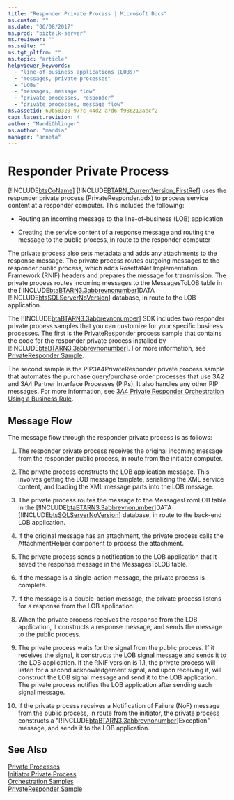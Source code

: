 ```yaml
---
title: "Responder Private Process | Microsoft Docs"
ms.custom: ""
ms.date: "06/08/2017"
ms.prod: "biztalk-server"
ms.reviewer: ""
ms.suite: ""
ms.tgt_pltfrm: ""
ms.topic: "article"
helpviewer_keywords: 
  - "line-of-business applications (LOBs)"
  - "messages, private processes"
  - "LOBs"
  - "messages, message flow"
  - "private processes, responder"
  - "private processes, message flow"
ms.assetid: 69b58320-977c-44d2-a7d6-f986213aecf2
caps.latest.revision: 4
author: "MandiOhlinger"
ms.author: "mandia"
manager: "anneta"
---
```

# Responder Private Process
[!INCLUDE[btsCoName](../../includes/btsconame-md.md)] [!INCLUDE[BTARN_CurrentVersion_FirstRef](../../includes/btarn-currentversion-firstref-md.md)] uses the responder private process (PrivateResponder.odx) to process service content at a responder computer. This includes the following:  
  
-   Routing an incoming message to the line-of-business (LOB) application  
  
-   Creating the service content of a response message and routing the message to the public process, in route to the responder computer  
  
 The private process also sets metadata and adds any attachments to the response message. The private process routes outgoing messages to the responder public process, which adds RosettaNet Implementation Framework (RNIF) headers and prepares the message for transmission. The private process routes incoming messages to the MessagesToLOB table in the [!INCLUDE[btaBTARN3.3abbrevnonumber](../../includes/btabtarn3-3abbrevnonumber-md.md)]DATA [!INCLUDE[btsSQLServerNoVersion](../../includes/btssqlservernoversion-md.md)] database, in route to the LOB application.  
  
 The [!INCLUDE[btaBTARN3.3abbrevnonumber](../../includes/btabtarn3-3abbrevnonumber-md.md)] SDK includes two responder private process samples that you can customize for your specific business processes. The first is the PrivateResponder process sample that contains the code for the responder private process installed by [!INCLUDE[btaBTARN3.3abbrevnonumber](../../includes/btabtarn3-3abbrevnonumber-md.md)]. For more information, see [PrivateResponder Sample](../../adapters-and-accelerators/accelerator-rosettanet/privateresponder-sample.md).  
  
 The second sample is the PIP3A4PrivateResponder private process sample that automates the purchase query/purchase order processes that use 3A2 and 3A4 Partner Interface Processes (PIPs). It also handles any other PIP messages. For more information, see [3A4 Private Responder Orchestration Using a Business Rule](../../adapters-and-accelerators/accelerator-rosettanet/3a4-private-responder-orchestration-using-a-business-rule.md).  
  
## Message Flow  
 The message flow through the responder private process is as follows:  
  
1.  The responder private process receives the original incoming message from the responder public process, in route from the initiator computer.  
  
2.  The private process constructs the LOB application message. This involves getting the LOB message template, serializing the XML service content, and loading the XML message parts into the LOB message.  
  
3.  The private process routes the message to the MessagesFromLOB table in the [!INCLUDE[btaBTARN3.3abbrevnonumber](../../includes/btabtarn3-3abbrevnonumber-md.md)]DATA [!INCLUDE[btsSQLServerNoVersion](../../includes/btssqlservernoversion-md.md)] database, in route to the back-end LOB application.  
  
4.  If the original message has an attachment, the private process calls the AttachmentHelper component to process the attachment.  
  
5.  The private process sends a notification to the LOB application that it saved the response message in the MessagesToLOB table.  
  
6.  If the message is a single-action message, the private process is complete.  
  
7.  If the message is a double-action message, the private process listens for a response from the LOB application.  
  
8.  When the private process receives the response from the LOB application, it constructs a response message, and sends the message to the public process.  
  
9. The private process waits for the signal from the public process. If it receives the signal, it constructs the LOB signal message and sends it to the LOB application. If the RNIF version is 1.1, the private process will listen for a second acknowledgement signal, and upon receiving it, will construct the LOB signal message and send it to the LOB application. The private process notifies the LOB application after sending each signal message.  
  
10. If the private process receives a Notification of Failure (NoF) message from the public process, in route from the initiator, the private process constructs a "[!INCLUDE[btaBTARN3.3abbrevnonumber](../../includes/btabtarn3-3abbrevnonumber-md.md)]Exception" message, and sends it to the LOB application.  
  
## See Also  
 [Private Processes](../../adapters-and-accelerators/accelerator-rosettanet/private-processes.md)   
 [Initiator Private Process](../../adapters-and-accelerators/accelerator-rosettanet/initiator-private-process.md)   
 [Orchestration Samples](../../adapters-and-accelerators/accelerator-rosettanet/orchestration-samples.md)   
 [PrivateResponder Sample](../../adapters-and-accelerators/accelerator-rosettanet/privateresponder-sample.md)